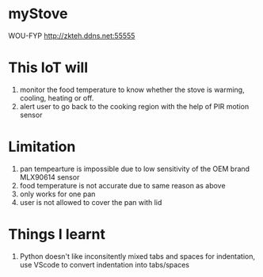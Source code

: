# myStove
WOU-FYP
http://zkteh.ddns.net:55555

# This IoT will 
1. monitor the food temperature to know whether the stove is warming, cooling, heating or off.
2. alert user to go back to the cooking region with the help of PIR motion sensor

# Limitation
1. pan tempearture is impossible due to low sensitivity of the OEM brand MLX90614 sensor 
2. food temperature is not accurate due to same reason as above
3. only works for one pan
4. user is not allowed to cover the pan with lid

# Things I learnt
1. Python doesn't like inconsitently mixed tabs and spaces for indentation, use VScode to convert indentation into tabs/spaces
